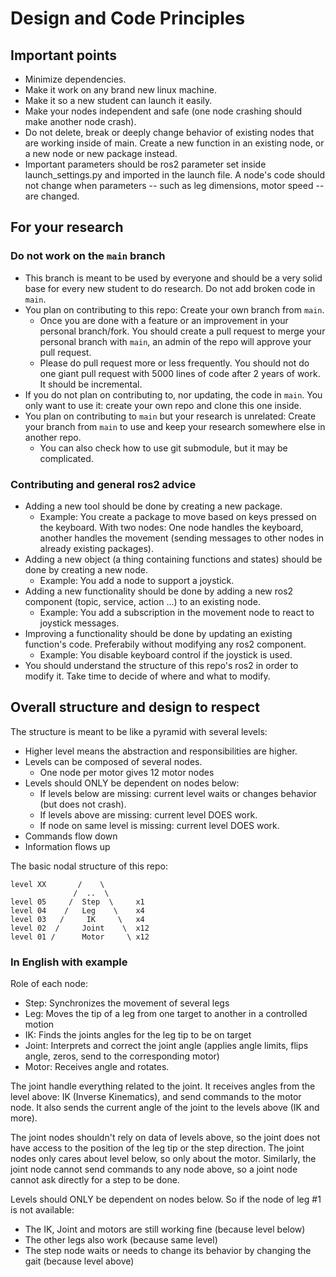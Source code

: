 # Design and Code Principles

## Important points

- Minimize dependencies.
- Make it work on any brand new linux machine.
- Make it so a new student can launch it easily.
- Make your nodes independent and safe (one node crashing should make another node crash).
- Do not delete, break or deeply change behavior of existing nodes that are working inside of main. 
Create a new function in an existing node, or a new node or new package instead.
- Important parameters should be ros2 parameter set inside launch_settings.py and imported in the launch file. 
A node's code should not change when parameters -- such as leg dimensions, motor speed -- are changed.

## For your research

### Do not work on the `main` branch

- This branch is meant to be used by everyone and should be a very solid base for every new student to do research.
Do not add broken code in `main`.
- You plan on contributing to this repo: Create your own branch from `main`.
  - Once you are done with a feature or an improvement in your personal branch/fork. You should create a pull 
request to merge your personal branch with `main`, an admin of the repo will approve your pull request.
  - Please do pull request more or less frequently. 
You should not do one giant pull request with 5000 lines of code after 2 years of work. It should be incremental.
- If you do not plan on contributing to, nor updating, the code in `main`. You only want to use it: create your own repo and clone this one inside.
- You plan on contributing to `main` but your research is unrelated: Create your branch from `main` to use 
and keep your research somewhere else in another repo.
  - You can also check how to use git submodule, but it may be complicated.

### Contributing and general ros2 advice

- Adding a new tool should be done by creating a new package.
  - Example: You create a package to move based on keys pressed on the keyboard. With two nodes: 
  One node handles the keyboard, another handles the movement (sending messages to other nodes in already existing packages). 
- Adding a new object (a thing containing functions and states) should be done by creating a new node.
  - Example: You add a node to support a joystick.
- Adding a new functionality should be done by adding a new ros2 component (topic, service, action ...) to an existing node.
  - Example: You add a subscription in the movement node to react to joystick messages.
- Improving a functionality should be done by updating an existing function's code. Preferabily without modifying any ros2 component.
  - Example: You disable keyboard control if the joystick is used.
- You should understand the structure of this repo's ros2 in order to modify it.
  Take time to decide of where and what to modify.

## Overall structure and design to respect 

The structure is meant to be like a pyramid with several levels: 
- Higher level means the abstraction and responsibilities are higher.
- Levels can be composed of several nodes.
  - One node per motor gives 12 motor nodes
- Levels should ONLY be dependent on nodes below:
  - If levels below are missing: current level waits or changes behavior (but does not crash).
  - If levels above are missing: current level DOES work.
  - If node on same level is missing: current level DOES work.
- Commands flow down
- Information flows up

The basic nodal structure of this repo:
```  
level XX       /    \      
              /  ..  \     
level 05     /  Step  \     x1
level 04    /   Leg    \    x4
level 03   /     IK     \   x4
level 02  /     Joint    \  x12
level 01 /      Motor     \ x12
```

### In English with example

Role of each node:
- Step: Synchronizes the movement of several legs
- Leg: Moves the tip of a leg from one target to another in a controlled motion
- IK: Finds the joints angles for the leg tip to be on target
- Joint: Interprets and correct the joint angle (applies angle limits, flips angle, zeros, send to the corresponding motor)
- Motor: Receives angle and rotates.

The joint handle everything related to the joint. It receives angles from the level above: IK (Inverse Kinematics), 
and send commands to the motor node. It also sends the current angle of the joint to the levels above (IK and more).

The joint nodes shouldn't rely on data of levels above, so the joint does not have access to the position of the leg tip
or the step direction. The joint nodes only cares about level below, so only about the motor. Similarly, the joint node
cannot send commands to any node above, so a joint node cannot ask directly for a step to be done.

Levels should ONLY be dependent on nodes below. So if the node of leg #1 is not available:
- The IK, Joint and motors are still working fine (because level below)
- The other legs also work (because same level)
- The step node waits or needs to change its behavior by changing the gait (because level above)

